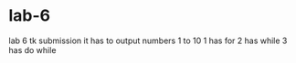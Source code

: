 # lab-6
lab 6 tk submission
it has to output numbers 1 to 10
1 has for 
2 has while 
3 has do while
